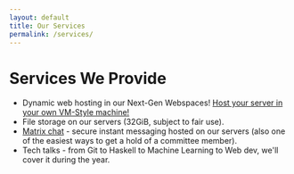 ```yaml
---
layout: default
title: Our Services
permalink: /services/
---
```


# Services We Provide

- Dynamic web hosting in our Next-Gen Webspaces!
  <a href="https://docs.netsoc.ie/webspaced/" target="_blank">Host your server in your own VM-Style machine!</a>
- File storage on our servers (32GiB, subject to fair use).
- <a href="https://matrix.netsoc.ie/" target="_blank">Matrix chat</a>
  \- secure instant messaging hosted on our servers (also one of the easiest
  ways to get a hold of a committee member).
- Tech talks - from Git to Haskell to Machine Learning to Web dev, we'll cover it during the year.
